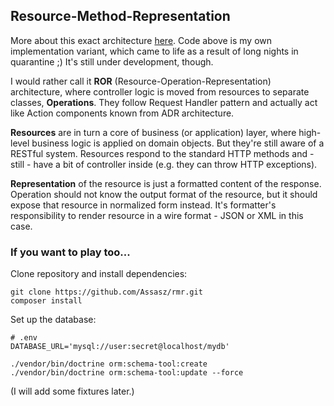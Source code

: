## Resource-Method-Representation

More about this exact architecture [here](https://www.peej.co.uk/articles/rmr-architecture.html).
Code above is my own implementation variant, which came to life as a result of long nights 
in quarantine ;) It's still under development, though.

I would rather call it **ROR** (Resource-Operation-Representation) architecture, 
where controller logic is moved from resources to separate classes, **Operations**. 
They follow Request Handler pattern and actually act like Action components known 
from ADR architecture. 

**Resources** are in turn a core of business (or application) layer,
where high-level business logic is applied on domain objects. But they're still aware 
of a RESTful system. Resources respond to the standard HTTP methods and - still - have 
a bit of controller inside (e.g. they can throw HTTP exceptions).

**Representation** of the resource is just a formatted content of the response.
Operation should not know the output format of the resource, but it should expose that
resource in normalized form instead. It's formatter's responsibility to render resource 
in a wire format - JSON or XML in this case. 

### If you want to play too...

Clone repository and install dependencies:

```
git clone https://github.com/Assasz/rmr.git
composer install
```

Set up the database:

```
# .env
DATABASE_URL='mysql://user:secret@localhost/mydb'
```

```
./vendor/bin/doctrine orm:schema-tool:create
./vendor/bin/doctrine orm:schema-tool:update --force
```

(I will add some fixtures later.)